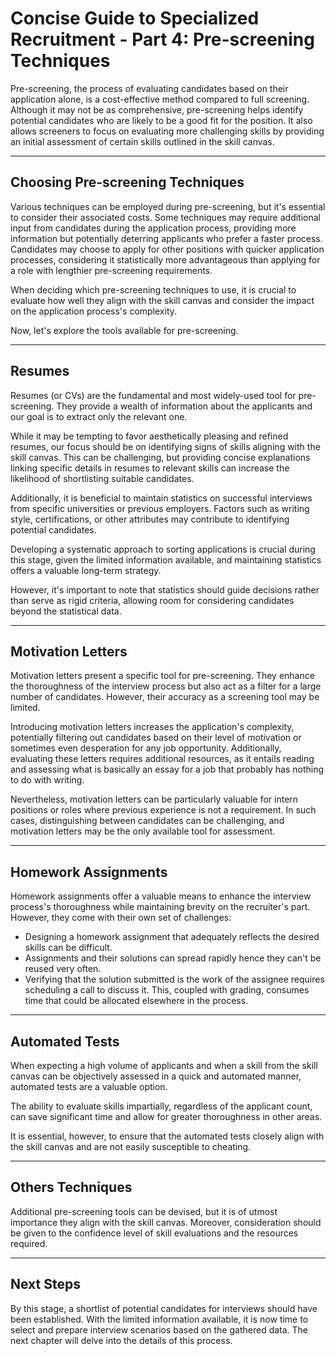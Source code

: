 # Concise Guide to Specialized Recruitment - Part 4: Pre-screening Techniques
Pre-screening, the process of evaluating candidates based on their application alone, is a cost-effective method compared to full screening. Although it may not be as comprehensive, pre-screening helps identify potential candidates who are likely to be a good fit for the position. It also allows screeners to focus on evaluating more challenging skills by providing an initial assessment of certain skills outlined in the skill canvas.

---

## Choosing Pre-screening Techniques
Various techniques can be employed during pre-screening, but it's essential to consider their associated costs. Some techniques may require additional input from candidates during the application process, providing more information but potentially deterring applicants who prefer a faster process. Candidates may choose to apply for other positions with quicker application processes, considering it statistically more advantageous than applying for a role with lengthier pre-screening requirements.

When deciding which pre-screening techniques to use, it is crucial to evaluate how well they align with the skill canvas and consider the impact on the application process's complexity.

Now, let's explore the tools available for pre-screening.

---

## Resumes
Resumes (or CVs) are the fundamental and most widely-used tool for pre-screening. They provide a wealth of information about the applicants and our goal is to extract only the relevant one.

While it may be tempting to favor aesthetically pleasing and refined resumes, our focus should be on identifying signs of skills aligning with the skill canvas. This can be challenging, but providing concise explanations linking specific details in resumes to relevant skills can increase the likelihood of shortlisting suitable candidates.

Additionally, it is beneficial to maintain statistics on successful interviews from specific universities or previous employers. Factors such as writing style, certifications, or other attributes may contribute to identifying potential candidates. 

Developing a systematic approach to sorting applications is crucial during this stage, given the limited information available, and maintaining statistics offers a valuable long-term strategy.

However, it's important to note that statistics should guide decisions rather than serve as rigid criteria, allowing room for considering candidates beyond the statistical data. 

---

## Motivation Letters
Motivation letters present a specific tool for pre-screening. They enhance the thoroughness of the interview process but also act as a filter for a large number of candidates. However, their accuracy as a screening tool may be limited.

Introducing motivation letters increases the application's complexity, potentially filtering out candidates based on their level of motivation or sometimes even desperation for any job opportunity. Additionally, evaluating these letters requires additional resources, as it entails reading and assessing what is basically an essay for a job that probably has nothing to do with writing.

Nevertheless, motivation letters can be particularly valuable for intern positions or roles where previous experience is not a requirement. In such cases, distinguishing between candidates can be challenging, and motivation letters may be the only available tool for assessment.

---

## Homework Assignments
Homework assignments offer a valuable means to enhance the interview process's thoroughness while maintaining brevity on the recruiter's part. However, they come with their own set of challenges:

- Designing a homework assignment that adequately reflects the desired skills can be difficult.
- Assignments and their solutions can spread rapidly hence they can't be reused very often.
- Verifying that the solution submitted is the work of the assignee requires scheduling a call to discuss it. This, coupled with grading, consumes time that could be allocated elsewhere in the process.

---

## Automated Tests
When expecting a high volume of applicants and when a skill from the skill canvas can be objectively assessed in a quick and automated manner, automated tests are a valuable option. 

The ability to evaluate skills impartially, regardless of the applicant count, can save significant time and allow for greater thoroughness in other areas. 

It is essential, however, to ensure that the automated tests closely align with the skill canvas and are not easily susceptible to cheating.

---

## Others Techniques
Additional pre-screening tools can be devised, but it is of utmost importance they align with the skill canvas. Moreover, consideration should be given to  the confidence level of skill evaluations and the resources required.

---

## Next Steps
By this stage, a shortlist of potential candidates for interviews should have been established. With the limited information available, it is now time to select and prepare interview scenarios based on the gathered data. The next chapter will delve into the details of this process.